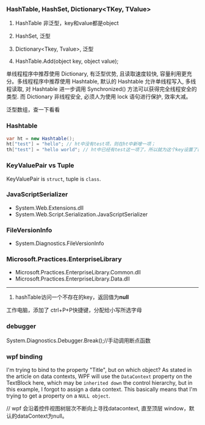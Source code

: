 
### HashTable, HashSet<T>, Dictionary<TKey, TValue>

1. HashTable 非泛型，key和value都是object
2. HashSet<T>, 泛型
3. Dictionary<Tkey, Tvalue>, 泛型

1. HashTable.Add(object key, object value);

单线程程序中推荐使用 Dictionary, 有泛型优势, 且读取速度较快, 容量利用更充分。多线程程序中推荐使用 Hashtable, 默认的 Hashtable 允许单线程写入, 多线程读取, 对 Hashtable 进一步调用 Synchronized() 方法可以获得完全线程安全的类型. 而 Dictionary 非线程安全, 必须人为使用 lock 语句进行保护, 效率大减。


泛型数组，查一下看看

### Hashtable

``` csharp
var ht = new Hashtable();
ht["test"] = "hello"; // ht中没有test项，则在ht中新增一项；
th["test"] = "hello world"; // ht中已经有test这一项了，所以就为这个key设置了新的 value
```

### KeyValuePair vs Tuple

KeyValuePair is `struct`, tuple is `class`.

### JavaScriptSerializer
- System.Web.Extensions.dll
- System.Web.Script.Serialization.JavaScriptSerializer

### FileVersionInfo
- System.Diagnostics.FileVersionInfo

### Microsoft.Practices.EnterpriseLibrary

- Microsoft.Practices.EnterpriseLibrary.Common.dll
- Microsoft.Practices.EnterpriseLibrary.Data.dll



---------------------
1. hashTable访问一个不存在的key，返回值为**null**



工作电脑，添加了 ctrl+P+P快捷键，分配给小写所选字母

### debugger
System.Diagnostics.Debugger.Break();//手动调用断点函数

### wpf binding
I'm trying to bind to the property "Title", but on which object? 
As stated in the article on data contexts, WPF will use the `DataContext` property on the TextBlock here, which may be `inherited down` the control hierarchy, but in this example, I forgot to assign a data context. This basically means that I'm trying to get a property on a `NULL object`.

// wpf 会沿着控件视图树层次不断向上寻找datacontext, 直至顶层 window，默认的dataContext为null。